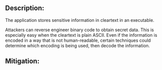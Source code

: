 ## Description:

The application stores sensitive information in cleartext in an executable.

Attackers can reverse engineer binary code to obtain secret data. This is especially easy when the cleartext is plain ASCII. Even if the information is encoded in a way that is not human-readable, certain techniques could determine which encoding is being used, then decode the information.

## Mitigation:
